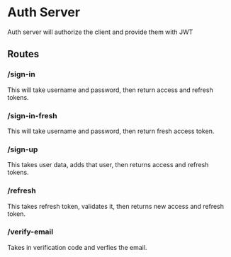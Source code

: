 # Auth Server

Auth server will authorize the client and provide them with JWT


## Routes

### /sign-in
This will take username and password, then return access and refresh tokens.

### /sign-in-fresh
This will take username and password, then return fresh access token.

### /sign-up
This takes user data, adds that user, then returns access and refresh tokens.

### /refresh
This takes refresh token, validates it, then returns new access and refresh token.

### /verify-email
Takes in verification code and verfies the email.